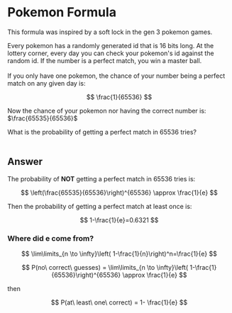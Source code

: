 # Pokemon Formula

This formula was inspired by a soft lock in the gen 3 pokemon games.

Every pokemon has a randomly generated id that is 16 bits long.
At the lottery corner, every day you can check your pokemon's id against the random id.
If the number is a perfect match, you win a master ball.<br><br>
If you only have one pokemon, the chance of your number being a perfect match on any given day is:

$$
\frac{1}{65536}
$$

Now the chance of your pokemon nor having the correct number is: $\frac{65535}{65536}$

What is the probability of getting a perfect match in 65536 tries?<br><br>

## Answer

The probability of **NOT** getting a perfect match in 65536 tries is:

$$
\left(\frac{65535}{65536}\right)^{65536} \approx \frac{1}{e}
$$

Then the probability of getting a perfect match at least once is:

$$
1-\frac{1}{e}=0.6321
$$

### Where did e come from?

$$
\lim\limits_{n \to \infty}\left( 1-\frac{1}{n}\right)^n=\frac{1}{e}
$$

$$
P(no\ correct\ guesses) = \lim\limits_{n \to \infty}\left( 1-\frac{1}{65536}\right)^{65536} \approx \frac{1}{e}
$$

then

$$
P(at\ least\ one\ correct) = 1- \frac{1}{e}
$$
